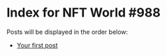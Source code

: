 # Index for NFT World #988
Posts will be displayed in the order below:

- [Your first post](./001-first.md)

